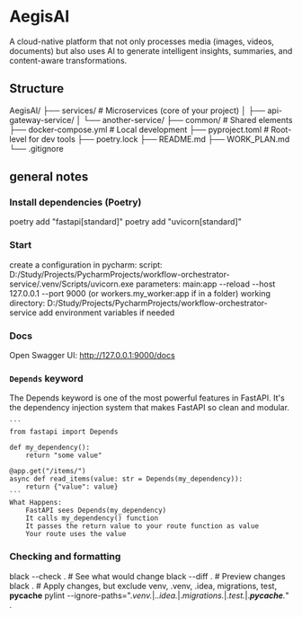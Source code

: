 # AegisAI
A cloud-native platform that not only processes media (images, 
videos, documents) but also uses AI to generate intelligent 
insights, summaries, and content-aware transformations.

## Structure
AegisAI/
├── services/                       # Microservices (core of your project)
│   ├── api-gateway-service/
│   └── another-service/
├── common/                         # Shared elements
├── docker-compose.yml              # Local development
├── pyproject.toml                  # Root-level for dev tools
├── poetry.lock
├── README.md
├── WORK_PLAN.md
└── .gitignore


## general notes
### Install dependencies (Poetry)
poetry add "fastapi[standard]"
poetry add "uvicorn[standard]"

### Start
create a configuration in pycharm:
    script: D:/Study/Projects/PycharmProjects/workflow-orchestrator-service/.venv/Scripts/uvicorn.exe
    parameters: main:app --reload --host 127.0.0.1 --port 9000 (or workers.my_worker:app if in a folder)
    working directory: D:/Study/Projects/PycharmProjects/workflow-orchestrator-service
    add environment variables if needed

### Docs
Open Swagger UI: http://127.0.0.1:9000/docs

### `Depends` keyword
The Depends keyword is one of the most powerful features in FastAPI. It's the dependency injection
system that makes FastAPI so clean and modular.

    ```
    from fastapi import Depends

    def my_dependency():
        return "some value"

    @app.get("/items/")
    async def read_items(value: str = Depends(my_dependency)):
        return {"value": value}
    ```
    What Happens:
        FastAPI sees Depends(my_dependency)
        It calls my_dependency() function
        It passes the return value to your route function as value
        Your route uses the value

### Checking and formatting
black --check .          # See what would change
black --diff .           # Preview changes
black .                  # Apply changes, but exclude venv, .venv, .idea, migrations, test, __pycache__
pylint --ignore-paths=".*venv.*|.*\.idea.*|.*migrations.*|.*test.*|.*__pycache__.*" .
